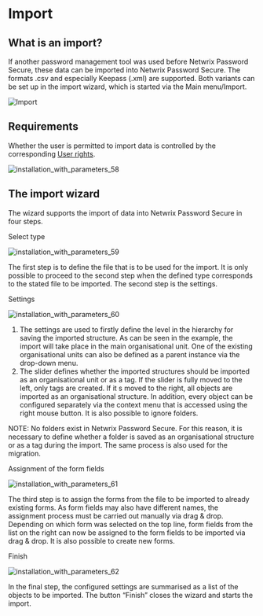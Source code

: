 # Import

## What is an import?

If another password management tool was used before Netwrix Password Secure, these data can be
imported into Netwrix Password Secure. The formats .csv and especially Keepass (.xml) are supported.
Both variants can be set up in the import wizard, which is started via the Main menu/Import.

![Import](/img/product_docs/passwordsecure/passwordsecure/configuration/advanced_view/mainmenu/import/installation_with_parameters_57-en.webp)

## Requirements

Whether the user is permitted to import data is controlled by the corresponding
[User rights](/docs/passwordsecure/9.2/passwordsecure/configuration/advanced_view/mainmenu/user_rights/user_rights.md).

![installation_with_parameters_58](/img/product_docs/passwordsecure/passwordsecure/configuration/advanced_view/mainmenu/import/installation_with_parameters_58.webp)

## The import wizard

The wizard supports the import of data into Netwrix Password Secure in four steps.

Select type

![installation_with_parameters_59](/img/product_docs/passwordsecure/passwordsecure/configuration/advanced_view/mainmenu/import/installation_with_parameters_59.webp)

The first step is to define the file that is to be used for the import. It is only possible to
proceed to the second step when the defined type corresponds to the stated file to be imported. The
second step is the settings.

Settings

![installation_with_parameters_60](/img/product_docs/passwordsecure/passwordsecure/configuration/advanced_view/mainmenu/import/installation_with_parameters_60.webp)

1. The settings are used to firstly define the level in the hierarchy for saving the imported
   structure. As can be seen in the example, the import will take place in the main organisational
   unit. One of the existing organisational units can also be defined as a parent instance via the
   drop-down menu.
2. The slider defines whether the imported structures should be imported as an organisational unit
   or as a tag. If the slider is fully moved to the left, only tags are created. If it s moved to
   the right, all objects are imported as an organisational structure. In addition, every object can
   be configured separately via the context menu that is accessed using the right mouse button. It
   is also possible to ignore folders.

NOTE: No folders exist in Netwrix Password Secure. For this reason, it is necessary to define
whether a folder is saved as an organisational structure or as a tag during the import. The same
process is also used for the migration.

Assignment of the form fields

![installation_with_parameters_61](/img/product_docs/passwordsecure/passwordsecure/configuration/advanced_view/mainmenu/import/installation_with_parameters_61.webp)

The third step is to assign the forms from the file to be imported to already existing forms. As
form fields may also have different names, the assignment process must be carried out manually via
drag & drop. Depending on which form was selected on the top line, form fields from the list on the
right can now be assigned to the form fields to be imported via drag & drop. It is also possible to
create new forms.

Finish

![installation_with_parameters_62](/img/product_docs/passwordsecure/passwordsecure/configuration/advanced_view/mainmenu/import/installation_with_parameters_62.webp)

In the final step, the configured settings are summarised as a list of the objects to be imported.
The button “Finish” closes the wizard and starts the import.
